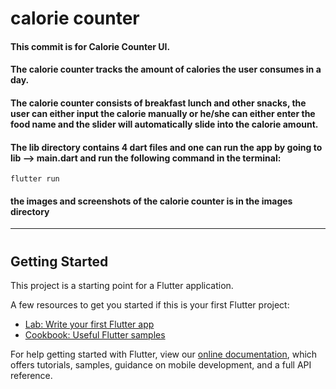 # calorie counter

#### This commit is for Calorie Counter UI. 

#### The calorie counter tracks the amount of calories the user consumes in a day. 

#### The calorie counter consists of breakfast lunch and other snacks, the user can either input the calorie manually or he/she can either enter the food name and the slider will automatically slide into the calorie amount. 

#### The lib directory contains 4 dart files and one can run the app by going to lib --> main.dart and run the following command in the terminal:

```
flutter run 
```

#### the images and screenshots of the calorie counter is in the images directory

------



####  

####  

# <u></u>

## Getting Started

This project is a starting point for a Flutter application.

A few resources to get you started if this is your first Flutter project:

- [Lab: Write your first Flutter app](https://flutter.dev/docs/get-started/codelab)
- [Cookbook: Useful Flutter samples](https://flutter.dev/docs/cookbook)

For help getting started with Flutter, view our
[online documentation](https://flutter.dev/docs), which offers tutorials,
samples, guidance on mobile development, and a full API reference.
